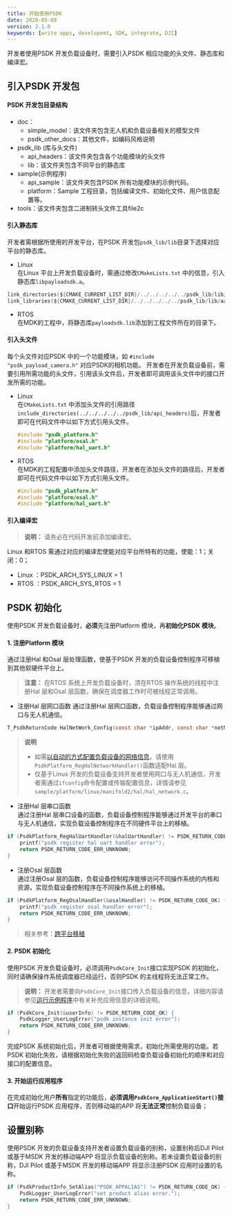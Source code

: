 ```yaml
---
title: 开始使用PSDK 
date: 2020-05-08
version: 2.1.0
keywords: [write apps, developemt, SDK, integrate, DJI]
---
```


开发者使用PSDK 开发负载设备时，需要引入PSDK 相应功能的头文件、静态库和编译宏。

## 引入PSDK 开发包

#### PSDK 开发包目录结构
* doc：    
    * simple_model：该文件夹包含无人机和负载设备相关的模型文件
    * psdk_other_docs：其他文件，如编码风格说明
* psdk_lib (库与头文件)    
    * api_headers：该文件夹包含各个功能模块的头文件           
    * lib：该文件夹包含不同平台的静态库        
* sample(示例程序)   
    * api_sample：该文件夹包含PSDK 所有功能模块的示例代码。
    * platform：Sample 工程目录，包括编译文件、初始化文件、用户信息配置等。  
* tools：该文件夹包含二进制转头文件工具file2c

#### 引入静态库
开发者需根据所使用的开发平台，在PSDK 开发包`psdk_lib/lib`目录下选择对应平台的静态库。

* Linux    
在Linux 平台上开发负载设备时，需通过修改`CMakeLists.txt` 中的信息，引入静态库`libpayloadsdk.a`。

```c
link_directories(${CMAKE_CURRENT_LIST_DIR}/../../../../../psdk_lib/lib/aarch64-linux-gnu-gcc)                 /*指定静态库的路径*/
link_libraries(${CMAKE_CURRENT_LIST_DIR}/../../../../../psdk_lib/lib/aarch64-linux-gnu-gcc/libpayloadsdk.a)   /*调用静态库*/
```

* RTOS    
在MDK的工程中，将静态库`payloadsdk.lib`添加到工程文件所在的目录下。   

#### 引入头文件
每个头文件对应PSDK 中的一个功能模块，如 `#include "psdk_payload_camera.h"` 对应PSDK的相机功能。
开发者在开发负载设备前，需要引用所需功能的头文件，引用该头文件后，开发者即可调用该头文件中的接口开发所需的功能。     
 * Linux    
在`CMakeLists.txt` 中添加头文件的引用路径`include_directories(../../../../../psdk_lib/api_headers)`后，开发者即可在代码文件中以如下方式引用头文件。
   ```c
   #include "psdk_platform.h"
   #include "platform/osal.h"
   #include "platform/hal_uart.h"
   ```

 * RTOS     
 在MDK的工程配置中添加头文件路径，开发者在添加头文件的路径后，开发者即可在代码文件中以如下方式引用头文件。
   ```c
   #include "psdk_platform.h"
   #include "platform/osal.h"
   #include "platform/hal_uart.h"
   ```


#### 引入编译宏
> **说明：** 请务必在代码开发前添加编译宏。   

Linux 和RTOS 需通过对应的编译宏使能对应平台所特有的功能，使能：1；关闭：0；    
* Linux ：PSDK_ARCH_SYS_LINUX = 1       
* RTOS  ：PSDK_ARCH_SYS_RTOS = 1


## PSDK 初始化
使用PSDK 开发负载设备时，**必须**先注册Platform 模块，再**初始化PSDK 模块**。

#### 1. 注册Platform 模块
通过注册Hal 和Osal 层处理函数，使基于PSDK 开发的负载设备控制程序可移植到其他软硬件平台上。

> **注意：** 在RTOS 系统上开发负载设备时，须在RTOS 操作系统的线程中注册Hal 层和Osal 层函数，确保在调度器工作时可被线程正常调用。


* 注册Hal 层网口函数
通过注册Hal 层网口函数，负载设备控制程序能够通过网口与无人机通信。

```c
T_PsdkReturnCode HalNetWork_Config(const char *ipAddr, const char *netMask)
```

> **说明**
> * 如需[以自动的方式配置负载设备的网络信息](../camera/video-stream-transmission.html)，请使用`PsdkPlatform_RegHalNetworkHandler()`函数适配Hal 层。
> * 仅基于Linux 开发的负载设备支持开发者使用网口与无人机通信，开发者需通过`ifconfig`命令配置或传输配置信息，详情请参见`sample/platform/linux/manifold2/hal/hal_network.c`。


* 注册Hal 层串口函数     
通过注册Hal 层串口设备的函数，负载设备控制程序能够通过开发平台的串口与无人机通信，实现负载设备控制程序在不同硬件平台上的移植。

```c
if (PsdkPlatform_RegHalUartHandler(&halUartHandler) != PSDK_RETURN_CODE_OK) {
    printf("psdk register hal uart handler error");
    return PSDK_RETURN_CODE_ERR_UNKNOWN;
}
```

* 注册Osal 层函数   
通过注册Osal 层的函数，负载设备控制程序能够访问不同操作系统的内核和资源，实现负载设备控制程序在不同操作系统上的移植。

```c
if (PsdkPlatform_RegOsalHandler(&osalHandler) != PSDK_RETURN_CODE_OK) {
    printf("psdk register osal handler error");
    return PSDK_RETURN_CODE_ERR_UNKNOWN;
}
```

> 相关参考：[跨平台移植](../quickstart/porting.html)


#### 2. PSDK 初始化
使用PSDK 开发负载设备时，必须调用`PsdkCore_Init`接口实现PSDK 的初始化，同时请确保操作系统调度器已经运行，否则PSDK 的主线程将无法正常工作。   
> **说明：** 开发者需要向`PsdkCore_Init`接口传入负载设备的信息，详细内容请参见[运行示例程序](../quickstart/run-the-sample.html)中有关补充应用信息的详细说明。

```c
if (PsdkCore_Init(&userInfo) != PSDK_RETURN_CODE_OK) {
    PsdkLogger_UserLogError("psdk instance init error");
    return PSDK_RETURN_CODE_ERR_UNKNOWN;
}
```

完成PSDK 系统初始化后，开发者可根据使用需求，初始化所需使用的功能。若PSDK 初始化失败，请根据初始化失败的返回码检查负载设备初始化的顺序和对应接口的配置信息。

#### 3. 开始运行应用程序
在完成初始化用户**所有**指定的功能后，<b>必须调用`PsdkCore_ApplicationStart()`接口</b>开始运行PSDK 应用程序，否则移动端的APP 将<b>无法正常</b>控制负载设备；

## 设置别称
使用PSDK 开发的负载设备支持开发者设置负载设备的别称，设置别称后DJI Pilot 或基于MSDK 开发的移动端APP 将显示负载设备的别称。若未设置负载设备的别称，DJI Pilot 或基于MSDK 开发的移动端APP 将显示注册PSDK 应用时设置的名称。

```c
if (PsdkProductInfo_SetAlias("PSDK_APPALIAS") != PSDK_RETURN_CODE_OK) {
    PsdkLogger_UserLogError("set product alias error.");
    return PSDK_RETURN_CODE_ERR_UNKNOWN;
}
```
